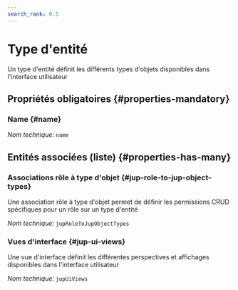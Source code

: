 ```yaml
---
search_rank: 0.5
---    
```

# Type d'entité
<!--- THIS FILE IS GENERATED PLEASE DO NOT EDIT IT DIRECTLY --->

Un type d'entité définit les différents types d'objets disponibles dans l'interface utilisateur

<OH code="jupObjectType"/>




## Propriétés obligatoires {#properties-mandatory}
    
### Name {#name}



*Nom technique:* ```name```
<PH code="jupObjectType:name"/>

    





## Entités associées (liste) {#properties-has-many}

### Associations rôle à type d'objet {#jup-role-to-jup-object-types}

Une association rôle à type d'objet permet de définir les permissions CRUD spécifiques pour un rôle sur un type d'entité

*Nom technique:* ```jupRoleToJupObjectTypes```
<PH code="jupObjectType:jupRoleToJupObjectTypes"/>

### Vues d'interface {#jup-ui-views}

Une vue d'interface définit les différentes perspectives et affichages disponibles dans l'interface utilisateur 

*Nom technique:* ```jupUiViews```
<PH code="jupObjectType:jupUiViews"/>




